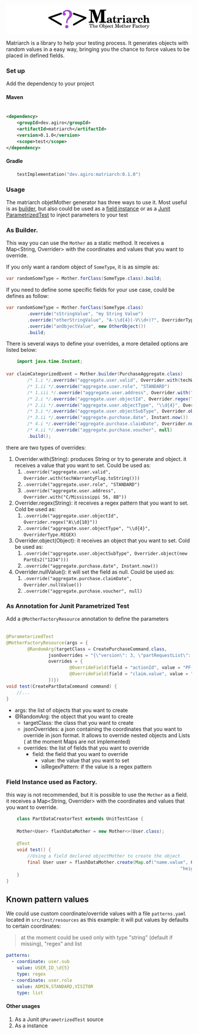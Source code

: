 ![logo_90.png](documentation/logo_90.png)

Matriarch is a library to help your testing process. It generates objects with random values in a easy way,
bringing you the chance to force values to be placed in defined fields.




### Set up
Add the dependency to your project
#### Maven

```xml

<dependency>
    <groupId>dev.agiro</groupId>
    <artifactId>matriarch</artifactId>
    <version>0.1.0</version>
    <scope>test</scope>
</dependency>
```
#### Gradle 
```kotlin
    testImplementation("dev.agiro:matriarch:0.1.0")
```

### Usage
The matriarch objetMother generator has three ways to use it. 
Most useful is as [builder](README.md#as-builder), but also could be used as a [field instance](README.md#field-instance-used-as-factory) or as a [Junit ParametrizedTest](README.md#as-annotation-for-junit-parametrized-test-) to inject parameters to your test

### As Builder.

This way you can use the `Mother` as a static method. It receives a Map<String, Overrider> with the coordinates and values that you want to
override.

If you only want a random object of `SomeType`, it is as simple as:

```java
var randomSomeType = Mother.forClass(SomeType.class).build;
```
If you need to define some specific fields for your use case, could be defines as follow:

```java
var randomSomeType = Mother.forClass(SomeType.class)
        .override("sStringValue", "my String Value")
        .override("otherStringValue", "A-\\d{4}(-V\\d+)?", OverriderType.REGEX)
        .override("anObjectValue", new OtherObject())
        .build;
```

There is several ways to define your overrides, a more detailed options are listed below:

```java
    import java.time.Instant;

var claimCategorizedEvent = Mother.builder(PurchaseAggregate.class)
        /* 1.i */.override("aggregate.user.valid", Overrider.with(techWarrantyFlag.toString()))
        /* 1.ii */.override("aggregate.user.role", "STANDARD")
        /* 1.iii */.override("aggregate.user.address", Overrider.with("C/Mississippi 56, 8B"))
        /* 2.i */.override("aggregate.user.objectId", Overrider.regex("A\\d{10}"))
        /* 2.ii */.override("aggregate.user.objectType", "\\d{4}", OverriderType.REGEX)
        /* 3.i */.override("aggregate.user.objectSubType", Overrider.object(new PartEs2("1234")))
        /* 3.ii */.override("aggregate.purchase.date", Instant.now())
        /* 4.i */.override("aggregate.purchase.claimDate", Overrider.nullValue())
        /* 4.ii */.override("aggregate.purchase.voucher", null)
        .build();
 ```

there are two types of overrides:

1. Overrider.with(String): produces String or try to generate and object. it receives a value that you want to set. Could be used as:
    1. `.override("aggregate.user.valid", Overrider.with(techWarrantyFlag.toString()))`
    2. `.override("aggregate.user.role", "STANDARD")`
    3. `.override("aggregate.user.address", Overrider.with("C/Mississippi 56, 8B"))`
2. Overrider.regex(String): it receives a regex pattern that you want to set. Cold be used as:
   1. `.override("aggregate.user.objectId", Overrider.regex("A\\d{10}"))`
   2. `.override("aggregate.user.objectType", "\\d{4}", OverriderType.REGEX)`
3. Overrider.object(Object): it receives an object that you want to set. Cold be used as:
   1. `.override("aggregate.user.objectSubType", Overrider.object(new PartEs2("1234")))`
   2. `.override("aggregate.purchase.date", Instant.now())`
4. Overrider.nullValue(): it will set the field as null. Could be used as:
   1. `.override("aggregate.purchase.claimDate", Overrider.nullValue())`
   2. `.override("aggregate.purchase.voucher", null)`

### As Annotation for Junit Parametrized Test 
Add a `@MotherFactoryResource` annotation to define the parameters

```java

@ParameterizedTest
@MotherFactoryResource(args = {
        @RandomArg(targetClass = CreatePurchaseCommand.class,
                jsonOverrides = "{\"version\": 3, \"partRequestList\": [{\"part\": \"PART1\"}, {\"part\": \"PART2\"}]}",
                overrides = {
                        @OverrideField(field = "actionId", value = "PF-[AZ]*{3}\\d{4}-V\\d", isRegexPattern = true),
                        @OverrideField(field = "claim.value", value = "CLA-[AZ]*{3}\\d{4}-V\\d", isRegexPattern = true)
                })})
void test(CreatePartDataCommand command) {
    //...
}
```

- args: the list of objects that you want to create
- @RandomArg: the object that you want to create
    - targetClass: the class that you want to create
    - jsonOverrides: a json containing the coordinates that you want to override in json format. It allows to override nested objects and Lists ( at
      the moment Maps are not implemented)
    - overrides: the list of fields that you want to override
        - field: the field that you want to override
            - value: the value that you want to set
            - isRegexPattern: if the value is a regex pattern

### Field Instance used as Factory.

this way is not recommended, but it is possible to use the `Mother` as a field. it receives a Map<String, Overrider> with the coordinates
and values that you want to override.

```java
    class PartDataCreatorTest extends UnitTestCase {

    Mother<User> flashDataMother = new Mother<>(User.class);

    @Test
    void test() {
        //Using a field declared objectMother to create the object
        final User user = flashDataMother.create(Map.of("name.value", Overrider.with("John"),
                                                                  "height.value", Overrider.with("193.5")));
    }
}
```

## Known pattern values

We could use custom coordinate/override values with a file `patterns.yaml` located in `src/test/resources` as this example:
it will put values by defaults to certain coordinates:
> at the moment could be used only with type "string" (default if missing),  "regex" and list

```yaml
patterns:
  - coordinate: user.sub
    value: USER_ID_\d{5}
    type: regex
  - coordinate: user.role
    value: ADMIN,STANDARD,VISITOR
    type: list
```
#### Other usages
1. As a Junit `@ParametrizedTest` source
2. As a instance

